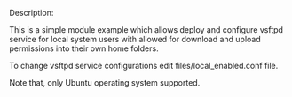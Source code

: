 Description:

This is a simple module example which allows deploy and configure vsftpd service for local system users with allowed for download and upload permissions into their own home folders.

To change vsftpd service configurations edit files/local_enabled.conf file.

Note that, only Ubuntu operating system supported.
